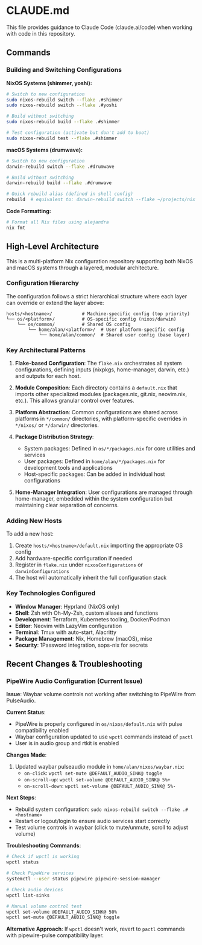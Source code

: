 # CLAUDE.md

This file provides guidance to Claude Code (claude.ai/code) when working with code in this repository.

## Commands

### Building and Switching Configurations

**NixOS Systems (shimmer, yoshi):**
```bash
# Switch to new configuration
sudo nixos-rebuild switch --flake .#shimmer
sudo nixos-rebuild switch --flake .#yoshi

# Build without switching
sudo nixos-rebuild build --flake .#shimmer

# Test configuration (activate but don't add to boot)
sudo nixos-rebuild test --flake .#shimmer
```

**macOS Systems (drumwave):**
```bash
# Switch to new configuration
darwin-rebuild switch --flake .#drumwave

# Build without switching
darwin-rebuild build --flake .#drumwave

# Quick rebuild alias (defined in shell config)
rebuild  # equivalent to: darwin-rebuild switch --flake ~/projects/nix
```

**Code Formatting:**
```bash
# Format all Nix files using alejandra
nix fmt
```

## High-Level Architecture

This is a multi-platform Nix configuration repository supporting both NixOS and macOS systems through a layered, modular architecture.

### Configuration Hierarchy

The configuration follows a strict hierarchical structure where each layer can override or extend the layer above:

```
hosts/<hostname>/           # Machine-specific config (top priority)
└── os/<platform>/          # OS-specific config (nixos/darwin)
    └── os/common/          # Shared OS config
        └── home/alan/<platform>/  # User platform-specific config
            └── home/alan/common/  # Shared user config (base layer)
```

### Key Architectural Patterns

1. **Flake-based Configuration**: The `flake.nix` orchestrates all system configurations, defining inputs (nixpkgs, home-manager, darwin, etc.) and outputs for each host.

2. **Module Composition**: Each directory contains a `default.nix` that imports other specialized modules (packages.nix, git.nix, neovim.nix, etc.). This allows granular control over features.

3. **Platform Abstraction**: Common configurations are shared across platforms in `*/common/` directories, with platform-specific overrides in `*/nixos/` or `*/darwin/` directories.

4. **Package Distribution Strategy**:
   - System packages: Defined in `os/*/packages.nix` for core utilities and services
   - User packages: Defined in `home/alan/*/packages.nix` for development tools and applications
   - Host-specific packages: Can be added in individual host configurations

5. **Home-Manager Integration**: User configurations are managed through home-manager, embedded within the system configuration but maintaining clear separation of concerns.

### Adding New Hosts

To add a new host:
1. Create `hosts/<hostname>/default.nix` importing the appropriate OS config
2. Add hardware-specific configuration if needed
3. Register in `flake.nix` under `nixosConfigurations` or `darwinConfigurations`
4. The host will automatically inherit the full configuration stack

### Key Technologies Configured

- **Window Manager**: Hyprland (NixOS only)
- **Shell**: Zsh with Oh-My-Zsh, custom aliases and functions
- **Development**: Terraform, Kubernetes tooling, Docker/Podman
- **Editor**: Neovim with LazyVim configuration
- **Terminal**: Tmux with auto-start, Alacritty
- **Package Management**: Nix, Homebrew (macOS), mise
- **Security**: 1Password integration, sops-nix for secrets

## Recent Changes & Troubleshooting

### PipeWire Audio Configuration (Current Issue)

**Issue**: Waybar volume controls not working after switching to PipeWire from PulseAudio.

**Current Status**: 
- PipeWire is properly configured in `os/nixos/default.nix` with pulse compatibility enabled
- Waybar configuration updated to use `wpctl` commands instead of `pactl`
- User is in audio group and rtkit is enabled

**Changes Made**:
1. Updated waybar pulseaudio module in `home/alan/nixos/waybar.nix`:
   - `on-click`: `wpctl set-mute @DEFAULT_AUDIO_SINK@ toggle`
   - `on-scroll-up`: `wpctl set-volume @DEFAULT_AUDIO_SINK@ 5%+`
   - `on-scroll-down`: `wpctl set-volume @DEFAULT_AUDIO_SINK@ 5%-`

**Next Steps**:
- Rebuild system configuration: `sudo nixos-rebuild switch --flake .#<hostname>`
- Restart or logout/login to ensure audio services start correctly
- Test volume controls in waybar (click to mute/unmute, scroll to adjust volume)

**Troubleshooting Commands**:
```bash
# Check if wpctl is working
wpctl status

# Check PipeWire services
systemctl --user status pipewire pipewire-session-manager

# Check audio devices
wpctl list-sinks

# Manual volume control test
wpctl set-volume @DEFAULT_AUDIO_SINK@ 50%
wpctl set-mute @DEFAULT_AUDIO_SINK@ toggle
```

**Alternative Approach**: If `wpctl` doesn't work, revert to `pactl` commands with pipewire-pulse compatibility layer.